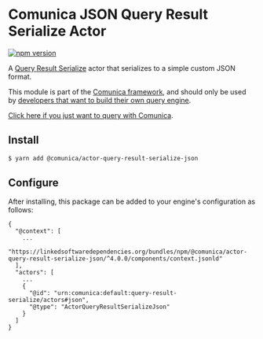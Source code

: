 # Comunica JSON Query Result Serialize Actor

[![npm version](https://badge.fury.io/js/%40comunica%2Factor-query-result-serialize-json.svg)](https://www.npmjs.com/package/@comunica/actor-query-result-serialize-json)

A [Query Result Serialize](https://github.com/comunica/comunica/tree/master/packages/bus-query-result-serialize) actor that serializes to a simple custom JSON format.

This module is part of the [Comunica framework](https://github.com/comunica/comunica),
and should only be used by [developers that want to build their own query engine](https://comunica.dev/docs/modify/).

[Click here if you just want to query with Comunica](https://comunica.dev/docs/query/).

## Install

```bash
$ yarn add @comunica/actor-query-result-serialize-json
```

## Configure

After installing, this package can be added to your engine's configuration as follows:
```text
{
  "@context": [
    ...
    "https://linkedsoftwaredependencies.org/bundles/npm/@comunica/actor-query-result-serialize-json/^4.0.0/components/context.jsonld"
  ],
  "actors": [
    ...
    {
      "@id": "urn:comunica:default:query-result-serialize/actors#json",
      "@type": "ActorQueryResultSerializeJson"
    }
  ]
}
```

